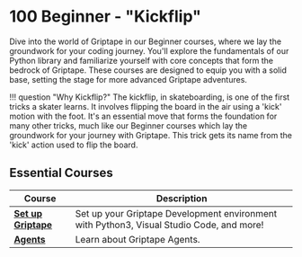 # 100 Beginner - "Kickflip"
Dive into the world of Griptape in our Beginner courses, where we lay the groundwork for your coding journey. You'll explore the fundamentals of our Python library and familiarize yourself with core concepts that form the bedrock of Griptape. These courses are designed to equip you with a solid base, setting the stage for more advanced Griptape adventures.

!!! question "Why Kickflip?"
    The kickflip, in skateboarding, is one of the first tricks a skater learns. It involves flipping the board in the air using a 'kick' motion with the foot. It's an essential move that forms the foundation for many other tricks, much like our Beginner courses which lay the groundwork for your journey with Griptape. This trick gets its name from the 'kick' action used to flip the board.


## Essential Courses

| Course | Description |
|--------|-------------|
|[**Set up Griptape**](setup/index.md) | Set up your Griptape Development environment with Python3, Visual Studio Code, and more! |
|[**Agents**](agents/index.md) | Learn about Griptape Agents. |
